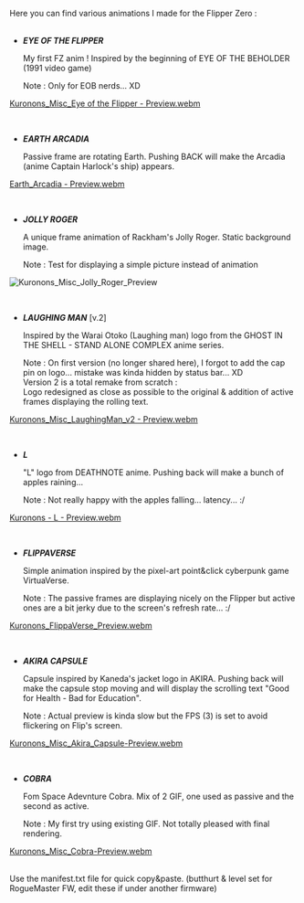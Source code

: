 Here you can find various animations I made for the Flipper Zero :
<BR><BR>
   
   - ___EYE OF THE FLIPPER___
   
      My first FZ anim ! Inspired by the beginning of EYE OF THE BEHOLDER (1991 video game)
      
      Note : Only for EOB nerds... XD
      
[Kuronons_Misc_Eye of the Flipper - Preview.webm](https://github.com/Kuronons/FZ_graphics/assets/110337784/023dc6c3-a814-460d-b336-dd6e68576f0a)

<BR>
   
   - ___EARTH ARCADIA___
      
      Passive frame are rotating Earth. Pushing BACK will make the Arcadia (anime Captain Harlock's ship) appears.
      
[Earth_Arcadia - Preview.webm](https://user-images.githubusercontent.com/110337784/193910620-4b04c4af-26f4-4312-b59a-ab0a98f47dcb.webm)

<BR>
      
   - ___JOLLY ROGER___
   
      A unique frame animation of Rackham's Jolly Roger. Static background image.
      
      Note : Test for displaying a simple picture instead of animation
      
![Kuronons_Misc_Jolly_Roger_Preview](https://user-images.githubusercontent.com/110337784/193910887-e76aa2ec-4b02-4aba-84bd-b80c9c8f78b0.jpg)

<BR>

   - ___LAUGHING MAN___   [v.2]
      
      Inspired by the Warai Otoko (Laughing man) logo from the GHOST IN THE SHELL - STAND ALONE COMPLEX anime series.
      
      Note : On first version (no longer shared here), I forgot to add the cap pin on logo... mistake was kinda hidden by status bar... XD<BR>
             Version 2 is a total remake from scratch :<BR>
             Logo redesigned as close as possible to the original & addition of active frames displaying the rolling text.
      
[Kuronons_Misc_LaughingMan_v2 - Preview.webm](https://github.com/Kuronons/FZ_graphics/assets/110337784/41d319b8-4f83-41c3-8aef-e3014a3c4e9b)

<BR>
   
   - ___L___
      
      "L" logo from DEATHNOTE anime. Pushing back will make a bunch of apples raining...
      
      Note : Not really happy with the apples falling... latency... :/
      
[Kuronons - L - Preview.webm](https://user-images.githubusercontent.com/110337784/193910682-7dafdf00-76f0-438d-b6fb-ff1754b83ebd.webm)

<BR>
   
   - ___FLIPPAVERSE___
      
      Simple animation inspired by the pixel-art point&click cyberpunk game VirtuaVerse.
      
      Note : The passive frames are displaying nicely on the Flipper but active ones are a bit jerky due to the screen's refresh rate... :/

[Kuronons_FlippaVerse_Preview.webm](https://user-images.githubusercontent.com/110337784/208100070-3261f3e0-f32f-4524-b549-5768797fcd31.webm)

<BR>
   
   - ___AKIRA CAPSULE___
      
      Capsule inspired by Kaneda's jacket logo in AKIRA. Pushing back will make the capsule stop moving and will display the scrolling text "Good for Health - Bad for Education".
      
      Note : Actual preview is kinda slow but the FPS (3) is set to avoid flickering on Flip's screen.

[Kuronons_Misc_Akira_Capsule-Preview.webm](https://user-images.githubusercontent.com/110337784/208520504-276d81cc-5d66-497c-8a86-7ea5613656d8.webm)

<BR>
   
   - ___COBRA___
      
      Fom Space Adevnture Cobra. Mix of 2 GIF, one used as passive and the second as active.
      
      Note : My first try using existing GIF. Not totally pleased with final rendering.

[Kuronons_Misc_Cobra-Preview.webm](https://user-images.githubusercontent.com/110337784/213905937-55e02d09-61eb-487a-a58b-afffddf6300d.webm)

<BR>
Use the manifest.txt file for quick copy&paste. (butthurt & level set for RogueMaster FW, edit these if under another firmware)
